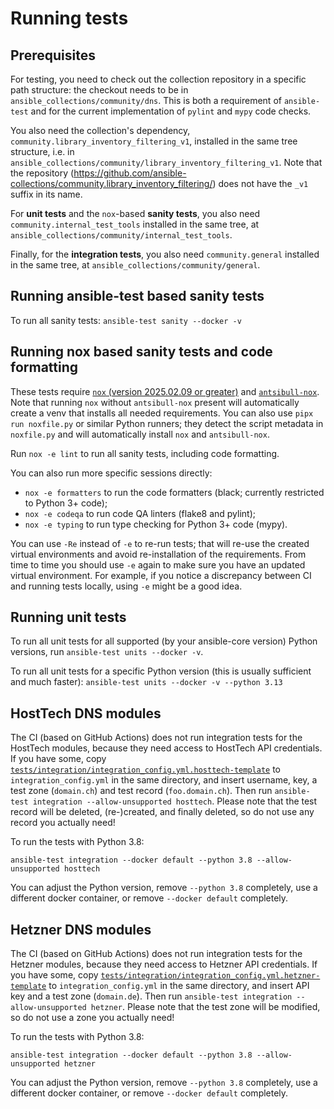 <!--
Copyright (c) Ansible Project
GNU General Public License v3.0+ (see LICENSES/GPL-3.0-or-later.txt or https://www.gnu.org/licenses/gpl-3.0.txt)
SPDX-License-Identifier: GPL-3.0-or-later
-->

# Running tests

## Prerequisites

For testing, you need to check out the collection repository in a specific path structure: the checkout needs to be in `ansible_collections/community/dns`. This is both a requirement of `ansible-test` and for the current implementation of `pylint` and `mypy` code checks.

You also need the collection's dependency, `community.library_inventory_filtering_v1`, installed in the same tree structure, i.e. in `ansible_collections/community/library_inventory_filtering_v1`. Note that the repository (https://github.com/ansible-collections/community.library_inventory_filtering/) does not have the `_v1` suffix in its name.

For **unit tests** and the `nox`-based **sanity tests**, you also need `community.internal_test_tools` installed in the same tree, at `ansible_collections/community/internal_test_tools`.

Finally, for the **integration tests**, you also need `community.general` installed in the same tree, at `ansible_collections/community/general`.

## Running ansible-test based sanity tests

To run all sanity tests: `ansible-test sanity --docker -v`

## Running nox based sanity tests and code formatting

These tests require [`nox` (version 2025.02.09 or greater)](https://pypi.org/project/nox) and [`antsibull-nox`](https://pypi.org/project/antsibull-nox/). Note that running `nox` without `antsibull-nox` present will automatically create a venv that installs all needed requirements. You can also use `pipx run noxfile.py` or similar Python runners; they detect the script metadata in `noxfile.py` and will automatically install `nox` and `antsibull-nox`.

Run `nox -e lint` to run all sanity tests, including code formatting.

You can also run more specific sessions directly:
* `nox -e formatters` to run the code formatters (black; currently restricted to Python 3+ code);
* `nox -e codeqa` to run code QA linters (flake8 and pylint);
* `nox -e typing` to run type checking for Python 3+ code (mypy).

You can use `-Re` instead of `-e` to re-run tests; that will re-use the created virtual environments and avoid re-installation of the requirements. From time to time you should use `-e` again to make sure you have an updated virtual environment. For example, if you notice a discrepancy between CI and running tests locally, using `-e` might be a good idea.

## Running unit tests

To run all unit tests for all supported (by your ansible-core version) Python versions, run `ansible-test units --docker -v`.

To run all unit tests for a specific Python version (this is usually sufficient and much faster): `ansible-test units --docker -v --python 3.13`

## HostTech DNS modules

The CI (based on GitHub Actions) does not run integration tests for the HostTech modules, because they need access to HostTech API credentials. If you have some, copy [`tests/integration/integration_config.yml.hosttech-template`](https://github.com/ansible-collections/community.dns/blob/main/tests/integration/integration_config.yml.hosttech-template) to `integration_config.yml` in the same directory, and insert username, key, a test zone (`domain.ch`) and test record (`foo.domain.ch`). Then run `ansible-test integration --allow-unsupported hosttech`. Please note that the test record will be deleted, (re-)created, and finally deleted, so do not use any record you actually need!

To run the tests with Python 3.8:
```
ansible-test integration --docker default --python 3.8 --allow-unsupported hosttech
```
You can adjust the Python version, remove `--python 3.8` completely, use a different docker container, or remove `--docker default` completely.

## Hetzner DNS modules

The CI (based on GitHub Actions) does not run integration tests for the Hetzner modules, because they need access to Hetzner API credentials. If you have some, copy [`tests/integration/integration_config.yml.hetzner-template`](https://github.com/ansible-collections/community.dns/blob/main/tests/integration/integration_config.yml.hetzner-template) to `integration_config.yml` in the same directory, and insert API key and a test zone (`domain.de`). Then run `ansible-test integration --allow-unsupported hetzner`. Please note that the test zone will be modified, so do not use a zone you actually need!

To run the tests with Python 3.8:
```
ansible-test integration --docker default --python 3.8 --allow-unsupported hetzner
```
You can adjust the Python version, remove `--python 3.8` completely, use a different docker container, or remove `--docker default` completely.
